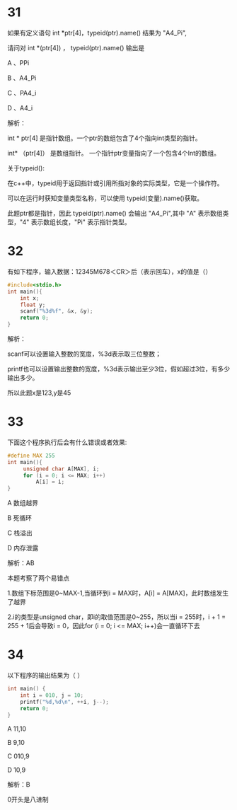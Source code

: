 # 31
如果有定义语句 int *ptr[4]，typeid(ptr).name() 结果为 "A4_Pi",

请问对 int *(ptr[4]) ， typeid(ptr).name() 输出是

A 、PPi

B 、A4_Pi

C 、PA4_i

D 、A4_i

解析：

int * ptr[4]  是指针数组。一个ptr的数组包含了4个指向int类型的指针。

int* （ptr[4]） 是数组指针。 一个指针ptr变量指向了一个包含4个Int的数组。

关于typeid():

在c++中，typeid用于返回指针或引用所指对象的实际类型，它是一个操作符。

可以在运行时获知变量类型名称，可以使用 typeid(变量).name()获取。

此题ptr都是指针，因此 typeid(ptr).name() 会输出 "A4_Pi",其中 "A" 表示数组类型，"4" 表示数组长度，"Pi" 表示指针类型。


# 32
有如下程序，输入数据：12345M678＜CR＞后（<CR>表示回车），x的值是（）
```c++
#include<stdio.h>
int main(){
    int x;
    float y;
    scanf("%3d%f", &x, &y);
    return 0;
}
```
解析：
  
scanf可以设置输入整数的宽度，%3d表示取三位整数； 
 
printf也可以设置输出整数的宽度，%3d表示输出至少3位，假如超过3位，有多少输出多少。
  
所以此题x是123,y是45

# 33
下面这个程序执行后会有什么错误或者效果:
```c++
#define MAX 255
int main(){
     unsigned char A[MAX], i;
     for (i = 0; i <= MAX; i++)
         A[i] = i;
}
```
A
数组越界

B
死循环

C
栈溢出

D
内存泄露

解析：AB

本题考察了两个易错点

1.数组下标范围是0~MAX-1,当循环到i = MAX时，A[i] = A[MAX]，此时数组发生了越界

2.i的类型是unsigned char，即i的取值范围是0~255，所以当i = 255时，i + 1 = 255 + 1后会导致i = 0，因此for (i = 0; i <= MAX; i++)会一直循环下去

# 34

以下程序的输出结果为（ ）
```c++
int main() {
    int i = 010, j = 10;
    printf("%d,%d\n", ++i, j--);
    return 0;
}
```
A
11,10

B
9,10

C
010,9

D
10,9

解析：B

0开头是八进制
